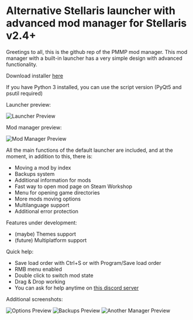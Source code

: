 # Alternative Stellaris launcher with advanced mod manager for Stellaris v2.4+
Greetings to all, this is the github rep of the PMMP mod manager.
This mod manager with a built-in launcher has a very simple design with advanced functionality.
 
Download installer [here](https://github.com/pacas/Stellaris_PMMP/releases)
 
If you have Python 3 installed, you can use the script version (PyQt5 and psutil required)

Launcher preview: 
 
![Launcher Preview](https://i.imgur.com/q2DZh4v.png)
 
Mod manager preview: 
 
![Mod Manager Preview](https://i.imgur.com/H3dDrEI.png)
 
All the main functions of the default launcher are included, and at the moment, in addition to this, there is:
* Moving a mod by index
* Backups system
* Additional information for mods
* Fast way to open mod page on Steam Workshop
* Menu for opening game directories
* More mods moving options
* Multilanguage support
* Additional error protection

Features under development:
* (maybe) Themes support
* (future) Multiplatform support

Quick help:
- Save load order with Ctrl+S or with Program/Save load order
- RMB menu enabled
- Double click to switch mod state
- Drag & Drop working
- You can ask for help anytime on [this discord server](https://discord.gg/9JqvFrF)

Additional screenshots:
 
![Options Preview](https://i.imgur.com/oR0g3Zt.png)
![Backups Preview](https://i.imgur.com/Yhraowg.png)
![Another Manager Preview](https://i.imgur.com/ZOtXDzp.png)
